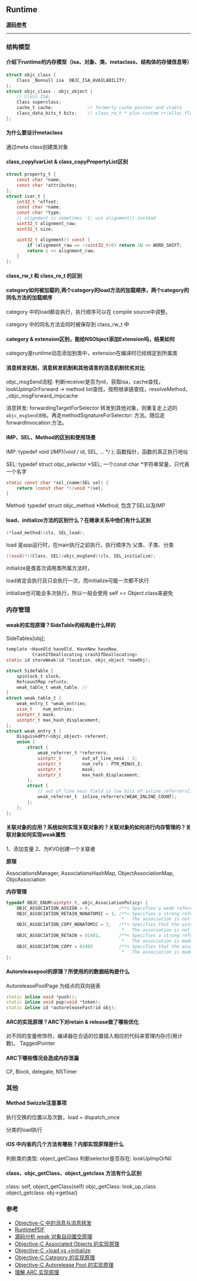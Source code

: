 ## Runtime

**[源码参考](https://github.com/RetVal/objc-runtime)**

---
### 结构模型
#### 介绍下runtime的内存模型（isa、对象、类、metaclass、结构体的存储信息等）
``` C
struct objc_class {
    Class _Nonnull isa  OBJC_ISA_AVAILABILITY;
};
struct objc_class : objc_object {
    // Class ISA;
    Class superclass;
    cache_t cache;             // formerly cache pointer and vtable
    class_data_bits_t bits;    // class_rw_t * plus custom rr/alloc flags
};
```

#### 为什么要设计metaclass
通过meta class创建类对象
#### class_copyIvarList & class_copyPropertyList区别
``` C
struct property_t {
    const char *name;
    const char *attributes;
};
struct ivar_t {
    int32_t *offset;
    const char *name;
    const char *type;
    // alignment is sometimes -1; use alignment() instead
    uint32_t alignment_raw;
    uint32_t size;

    uint32_t alignment() const {
        if (alignment_raw == ~(uint32_t)0) return 1U << WORD_SHIFT;
        return 1 << alignment_raw;
    }
};
```
#### class_rw_t 和 class_ro_t 的区别
#### category如何被加载的,两个category的load方法的加载顺序，两个category的同名方法的加载顺序
category 中的load都会执行，执行顺序可以在 compile source中调整。

category 中的同名方法会同时被保存到 class_rw_t 中

#### category & extension区别，能给NSObject添加Extension吗，结果如何
category是runtime动态添加到类中，extension在编译时已经绑定到所属类

#### 消息转发机制，消息转发机制和其他语言的消息机制优劣对比
objc_msgSend流程: 判断receiver是否为nil，获取isa，cache查找，lookUpImpOrForward -> method list查找，按照继承链查找，resolveMethod，_objc_msgForward_impcache

消息转发: forwardingTargetForSelector 转发到其他对象，则重复走上述的 `objc_msgSend流程`。再走methodSignatureForSelector: 方法。随后走forwardInvocation:方法。

#### IMP、SEL、Method的区别和使用场景
IMP: typedef void (*IMP)(void /* id, SEL, ... */ ); 函数指针，函数的真正执行地址

SEL: typedef struct objc_selector *SEL; 一个const char *字符串常量，只代表一个名字
``` C
static const char *sel_cname(SEL sel) {
    return (const char *)(void *)sel;
}
```

Method: typedef struct objc_method *Method; 包含了SEL以及IMP

#### load、initialize方法的区别什么？在继承关系中他们有什么区别
``` C
(*load_method)(cls, SEL_load);
```
load 是app运行时，在main执行之前执行，执行顺序为 父类、子类、分类

``` C
((void(*)(Class, SEL))objc_msgSend)(cls, SEL_initialize);
```
initialize是类首次调用类所属方法时，

load肯定会执行且只会执行一次，而initialize可能一次都不执行

initialize也可能会多次执行，所以一般会使用 self == Object.class来避免
### 内存管理
#### weak的实现原理？SideTable的结构是什么样的
SideTables[obj];
``` C
template <HaveOld haveOld, HaveNew haveNew,
          CrashIfDeallocating crashIfDeallocating>
static id storeWeak(id *location, objc_object *newObj);

struct SideTable {
    spinlock_t slock;
    RefcountMap refcnts;
    weak_table_t weak_table; // 
}
struct weak_table_t {
    weak_entry_t *weak_entries;
    size_t    num_entries;
    uintptr_t mask;
    uintptr_t max_hash_displacement;
};
struct weak_entry_t {
    DisguisedPtr<objc_object> referent;
    union {
        struct {
            weak_referrer_t *referrers;
            uintptr_t        out_of_line_ness : 2;
            uintptr_t        num_refs : PTR_MINUS_2;
            uintptr_t        mask;
            uintptr_t        max_hash_displacement;
        };
        struct {
            // out_of_line_ness field is low bits of inline_referrers[1]
            weak_referrer_t  inline_referrers[WEAK_INLINE_COUNT];
        };
    };
};
```

#### 关联对象的应用？系统如何实现关联对象的？关联对象的如何进行内存管理的？关联对象如何实现weak属性
1、添加变量
2、为KVO创建一个关联者

**原理**

AssociationsManager, AssociationsHashMap, ObjectAssociationMap, ObjcAssociation

**内存管理**
``` C
typedef OBJC_ENUM(uintptr_t, objc_AssociationPolicy) {
    OBJC_ASSOCIATION_ASSIGN = 0,           /**< Specifies a weak reference to the associated object. */
    OBJC_ASSOCIATION_RETAIN_NONATOMIC = 1, /**< Specifies a strong reference to the associated object. 
                                            *   The association is not made atomically. */
    OBJC_ASSOCIATION_COPY_NONATOMIC = 3,   /**< Specifies that the associated object is copied. 
                                            *   The association is not made atomically. */
    OBJC_ASSOCIATION_RETAIN = 01401,       /**< Specifies a strong reference to the associated object.
                                            *   The association is made atomically. */
    OBJC_ASSOCIATION_COPY = 01403          /**< Specifies that the associated object is copied.
                                            *   The association is made atomically. */
};
```

#### Autoreleasepool的原理？所使用的的数据结构是什么
AutoreleasePoolPage 为结点的双向链表
``` C++
static inline void *push();
static inline void pop(void *token);
static inline id *autoreleaseFast(id obj);
```


#### ARC的实现原理？ARC下对retain & release做了哪些优化
对不同的变量修饰符，编译器在合适的位置插入相应的代码来管理内存(引用计数)。
TaggedPointer
#### ARC下哪些情况会造成内存泄漏
CF, Block, delegate, NSTimer
### 其他

#### Method Swizzle注意事项
执行交换的位置以及次数，load + dispatch_once

分类的load执行

#### iOS 中内省的几个方法有哪些？内部实现原理是什么
判断类的类型: object_getClass
判断selector是否存在: lookUpImpOrNil
#### class、objc_getClass、object_getclass 方法有什么区别
class: self, object_getClass(self)
objc_getClass: look_up_class
object_getclass: obj->getIsa()

### 参考
- [Objective-C 中的消息与消息转发](https://blog.ibireme.com/2013/11/26/objective-c-messaging/)
- [RuntimePDF](https://github.com/DeveloperErenLiu/RuntimePDF)
- [源码分析 weak 对象自动置空原理](https://debugly.cn/2017/07/17-objc-weak-obj-imp.html)
- [Objective-C Associated Objects 的实现原理](https://blog.leichunfeng.com/blog/2015/06/26/objective-c-associated-objects-implementation-principle/)
- [Objective-C +load vs +initialize](http://blog.leichunfeng.com/blog/2015/05/02/objective-c-plus-load-vs-plus-initialize/)
- [Objective-C Category 的实现原理](http://blog.leichunfeng.com/blog/2015/05/18/objective-c-category-implementation-principle/)
- [Objective-C Autorelease Pool 的实现原理](http://blog.leichunfeng.com/blog/2015/05/31/objective-c-autorelease-pool-implementation-principle/)
- [理解 ARC 实现原理](https://juejin.im/post/5ce2b7386fb9a07eff005b4c)